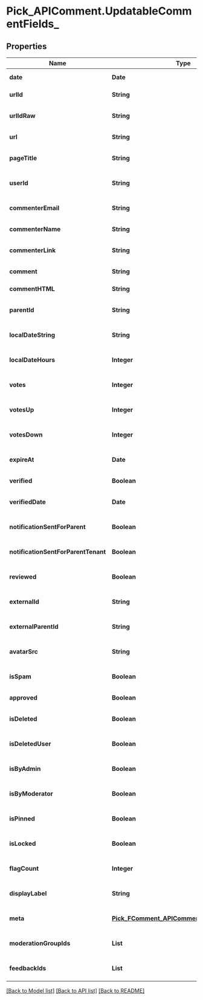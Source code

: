 # Pick_APIComment.UpdatableCommentFields_
## Properties

| Name | Type | Description | Notes |
|------------ | ------------- | ------------- | -------------|
| **date** | **Date** |  | [default to null] |
| **urlId** | **String** |  | [default to null] |
| **urlIdRaw** | **String** |  | [optional] [default to null] |
| **url** | **String** |  | [default to null] |
| **pageTitle** | **String** |  | [optional] [default to null] |
| **userId** | **String** |  | [optional] [default to null] |
| **commenterEmail** | **String** |  | [optional] [default to null] |
| **commenterName** | **String** |  | [default to null] |
| **commenterLink** | **String** |  | [optional] [default to null] |
| **comment** | **String** |  | [default to null] |
| **commentHTML** | **String** |  | [default to null] |
| **parentId** | **String** |  | [optional] [default to null] |
| **localDateString** | **String** |  | [optional] [default to null] |
| **localDateHours** | **Integer** |  | [optional] [default to null] |
| **votes** | **Integer** |  | [optional] [default to null] |
| **votesUp** | **Integer** |  | [optional] [default to null] |
| **votesDown** | **Integer** |  | [optional] [default to null] |
| **expireAt** | **Date** |  | [optional] [default to null] |
| **verified** | **Boolean** |  | [default to null] |
| **verifiedDate** | **Date** |  | [optional] [default to null] |
| **notificationSentForParent** | **Boolean** |  | [optional] [default to null] |
| **notificationSentForParentTenant** | **Boolean** |  | [optional] [default to null] |
| **reviewed** | **Boolean** |  | [optional] [default to null] |
| **externalId** | **String** |  | [optional] [default to null] |
| **externalParentId** | **String** |  | [optional] [default to null] |
| **avatarSrc** | **String** |  | [optional] [default to null] |
| **isSpam** | **Boolean** |  | [optional] [default to null] |
| **approved** | **Boolean** |  | [default to null] |
| **isDeleted** | **Boolean** |  | [optional] [default to null] |
| **isDeletedUser** | **Boolean** |  | [optional] [default to null] |
| **isByAdmin** | **Boolean** |  | [optional] [default to null] |
| **isByModerator** | **Boolean** |  | [optional] [default to null] |
| **isPinned** | **Boolean** |  | [optional] [default to null] |
| **isLocked** | **Boolean** |  | [optional] [default to null] |
| **flagCount** | **Integer** |  | [optional] [default to null] |
| **displayLabel** | **String** |  | [optional] [default to null] |
| **meta** | [**Pick_FComment_APICommentFieldsKeys__meta**](Pick_FComment_APICommentFieldsKeys__meta.md) |  | [optional] [default to null] |
| **moderationGroupIds** | **List** |  | [optional] [default to null] |
| **feedbackIds** | **List** |  | [optional] [default to null] |

[[Back to Model list]](../README.md#documentation-for-models) [[Back to API list]](../README.md#documentation-for-api-endpoints) [[Back to README]](../README.md)

